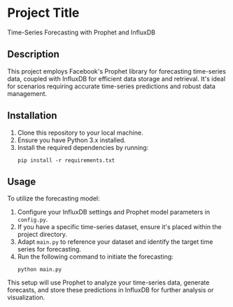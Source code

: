 
# Project Title

Time-Series Forecasting with Prophet and InfluxDB

## Description

This project employs Facebook's Prophet library for forecasting time-series data, coupled with InfluxDB for efficient data storage and retrieval. It's ideal for scenarios requiring accurate time-series predictions and robust data management.

## Installation

1. Clone this repository to your local machine.
2. Ensure you have Python 3.x installed.
3. Install the required dependencies by running:
   ```
   pip install -r requirements.txt
   ```

## Usage

To utilize the forecasting model:

1. Configure your InfluxDB settings and Prophet model parameters in `config.py`.
2. If you have a specific time-series dataset, ensure it's placed within the project directory.
3. Adapt `main.py` to reference your dataset and identify the target time series for forecasting.
4. Run the following command to initiate the forecasting:
   ```
   python main.py
   ```

This setup will use Prophet to analyze your time-series data, generate forecasts, and store these predictions in InfluxDB for further analysis or visualization.